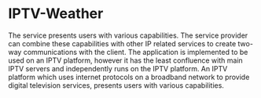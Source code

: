 # IPTV-Weather
The service presents users with various capabilities. The service provider can combine these capabilities with other IP related services to create two-way communications with the client. The application is implemented to be used on an IPTV platform, however it has the least confluence with main IPTV servers and independently runs on the IPTV platform.
An IPTV platform which uses internet protocols on a broadband network to provide digital television services, presents users with various capabilities.

